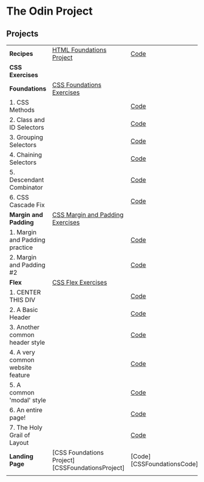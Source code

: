 # The Odin Project

## Projects

|                                  |                                                             |                               |                               |
| -------------------------------- | ----------------------------------------------------------- | ----------------------------- | ----------------------------- |
| **Recipes**                      | [HTML Foundations Project][HTMLFoundationsProject]          | [Code][HTMLFoundationsCode]   | [Page][HTMLFoundationsPage]   |
| **CSS Exercises**                |                                                             |                               |                               |
| **Foundations**                  | [CSS Foundations Exercises][CSSFoundationsExercises]        |                               |                               |
| 1. CSS Methods                   |                                                             | [Code][CSSFoundationsCode1]   | [View][CSSFoundationsPage1]   |
| 2. Class and ID Selectors        |                                                             | [Code][CSSFoundationsCode2]   | [View][CSSFoundationsPage2]   |
| 3. Grouping Selectors            |                                                             | [Code][CSSFoundationsCode3]   | [View][CSSFoundationsPage3]   |
| 4. Chaining Selectors            |                                                             | [Code][CSSFoundationsCode4]   | [View][CSSFoundationsPage4]   |
| 5. Descendant Combinator         |                                                             | [Code][CSSFoundationsCode5]   | [View][CSSFoundationsPage5]   |
| 6. CSS Cascade Fix               |                                                             | [Code][CSSFoundationsCode6]   | [View][CSSFoundationsPage6]   |
| **Margin and Padding**           | [CSS Margin and Padding Exercises][CSSMarginPaddingProject] |                               |                               |
| 1. Margin and Padding practice   |                                                             | [Code][CSSMarginPaddingCode1] | [View][CSSMarginPaddingPage1] |
| 2. Margin and Padding #2         |                                                             | [Code][CSSMarginPaddingCode2] | [View][CSSMarginPaddingPage2] |
| **Flex**                         | [CSS Flex Exercises][CSSFlexProject]                        |                               |                               |
| 1. CENTER THIS DIV               |                                                             | [Code][CSSFlexCode1]          | [View][CSSFlexPage1]          |
| 2. A Basic Header                |                                                             | [Code][CSSFlexCode2]          | [View][CSSFlexPage2]          |
| 3. Another common header style   |                                                             | [Code][CSSFlexCode3]          | [View][CSSFlexPage3]          |
| 4. A very common website feature |                                                             | [Code][CSSFlexCode4]          | [View][CSSFlexPage4]          |
| 5. A common 'modal' style        |                                                             | [Code][CSSFlexCode5]          | [View][CSSFlexPage5]          |
| 6. An entire page!               |                                                             | [Code][CSSFlexCode6]          | [View][CSSFlexPage6]          |
| 7. The Holy Grail of Layout      |                                                             | [Code][CSSFlexCode7]          | [View][CSSFlexPage7]          |
| **Landing Page**                 | [CSS Foundations Project][CSSFoundationsProject]            | [Code][CSSFoundationsCode]    | [View][CSSFoundationsPage]    |
|                                  |                                                             |                               |                               |

[HTMLFoundationsProject]: https://www.theodinproject.com/lessons/foundations-recipes
[HTMLFoundationsCode]: ./odin-recipes/
[HTMLFoundationsPage]: https://fhmurakami.github.io/the-odin-project/odin-recipes

<!--  -->

[CSSFoundationsExercises]: https://www.theodinproject.com/lessons/foundations-intro-to-css
[CSSFoundationsCode1]: https://github.com/fhmurakami/the-odin-project/tree/main/css-exercises/foundations/01-css-methods
[CSSFoundationsPage1]: https://fhmurakami.github.io/the-odin-project/css-exercises/foundations/01-css-methods/index.html
[CSSFoundationsCode2]: https://github.com/fhmurakami/the-odin-project/tree/main/css-exercises/foundations/02-class-id-selectors
[CSSFoundationsPage2]: https://fhmurakami.github.io/the-odin-project/css-exercises/foundations/02-class-id-selectors/index.html
[CSSFoundationsCode3]: https://github.com/fhmurakami/the-odin-project/tree/main/css-exercises/foundations/03-grouping-selectors
[CSSFoundationsPage3]: https://fhmurakami.github.io/the-odin-project/css-exercises/foundations/03-grouping-selectors/index.html
[CSSFoundationsCode4]: https://github.com/fhmurakami/the-odin-project/tree/main/css-exercises/foundations/04-chaining-selectors
[CSSFoundationsPage4]: https://fhmurakami.github.io/the-odin-project/css-exercises/foundations/04-chaining-selectors/index.html
[CSSFoundationsCode5]: https://github.com/fhmurakami/the-odin-project/tree/main/css-exercises/foundations/05-descendant-combinator
[CSSFoundationsPage5]: https://fhmurakami.github.io/the-odin-project/css-exercises/foundations/05-descendant-combinator/index.html
[CSSFoundationsCode6]: https://github.com/fhmurakami/the-odin-project/tree/main/css-exercises/foundations/06-cascade-fix
[CSSFoundationsPage6]: https://fhmurakami.github.io/the-odin-project/css-exercises/foundations/06-cascade-fix/index.html

<!-- -->

[CSSMarginPaddingProject]: https://www.theodinproject.com/lessons/foundations-block-and-inline
[CSSMarginPaddingCode1]: https://github.com/fhmurakami/the-odin-project/tree/main/css-exercises/margin-and-padding/01-margin-and-padding-1
[CSSMarginPaddingPage1]: https://fhmurakami.github.io/the-odin-project/css-exercises/margin-and-padding/01-margin-and-padding-1/
[CSSMarginPaddingCode2]: https://github.com/fhmurakami/the-odin-project/tree/main/css-exercises/margin-and-padding/02-margin-and-padding-2
[CSSMarginPaddingPage2]: https://fhmurakami.github.io/the-odin-project/css-exercises/margin-and-padding/02-margin-and-padding-2/

<!--  -->

[CSSFlexProject]: https://www.theodinproject.com/lessons/foundations-alignment
[CSSFlexCode1]: https://github.com/fhmurakami/the-odin-project/tree/main/css-exercises/flex/01-flex-center
[CSSFlexPage1]: https://fhmurakami.github.io/the-odin-project/css-exercises/flex/01-flex-center/
[CSSFlexCode2]: https://github.com/fhmurakami/the-odin-project/tree/main/css-exercises/flex/02-flex-header
[CSSFlexPage2]: https://fhmurakami.github.io/the-odin-project/css-exercises/flex/02-flex-header/
[CSSFlexCode3]: https://github.com/fhmurakami/the-odin-project/tree/main/css-exercises/flex/03-flex-header-2
[CSSFlexPage3]: https://fhmurakami.github.io/the-odin-project/css-exercises/flex/03-flex-header-2/
[CSSFlexCode4]: https://github.com/fhmurakami/the-odin-project/tree/main/css-exercises/flex/04-flex-information
[CSSFlexPage4]: https://fhmurakami.github.io/the-odin-project/css-exercises/flex/04-flex-information/
[CSSFlexCode5]: https://github.com/fhmurakami/the-odin-project/tree/main/css-exercises/flex/05-flex-modal
[CSSFlexPage5]: https://fhmurakami.github.io/the-odin-project/css-exercises/flex/05-flex-modal/
[CSSFlexCode6]: https://github.com/fhmurakami/the-odin-project/tree/main/css-exercises/flex/06-flex-layout
[CSSFlexPage6]: https://fhmurakami.github.io/the-odin-project/css-exercises/flex/06-flex-layout/
[CSSFlexCode7]: https://github.com/fhmurakami/the-odin-project/tree/main/css-exercises/flex/07-flex-layout-2
[CSSFlexPage7]: https://fhmurakami.github.io/the-odin-project/css-exercises/flex/07-flex-layout-2/
